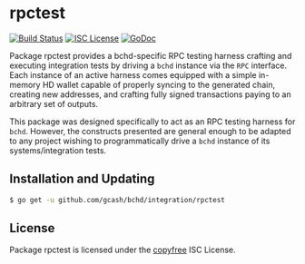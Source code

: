 rpctest
=======

[![Build Status](https://github.com/gcash/bchd/actions/workflows/main.yml/badge.svg?branch=master)](https://github.com/gcash/bchd/actions/workflows/main.yml)
[![ISC License](http://img.shields.io/badge/license-ISC-blue.svg)](http://copyfree.org)
[![GoDoc](https://img.shields.io/badge/godoc-reference-blue.svg)](http://godoc.org/github.com/gcash/bchd/integration/rpctest)

Package rpctest provides a bchd-specific RPC testing harness crafting and
executing integration tests by driving a `bchd` instance via the `RPC`
interface. Each instance of an active harness comes equipped with a simple
in-memory HD wallet capable of properly syncing to the generated chain,
creating new addresses, and crafting fully signed transactions paying to an
arbitrary set of outputs.

This package was designed specifically to act as an RPC testing harness for
`bchd`. However, the constructs presented are general enough to be adapted to
any project wishing to programmatically drive a `bchd` instance of its
systems/integration tests.

## Installation and Updating

```bash
$ go get -u github.com/gcash/bchd/integration/rpctest
```

## License

Package rpctest is licensed under the [copyfree](http://copyfree.org) ISC
License.
